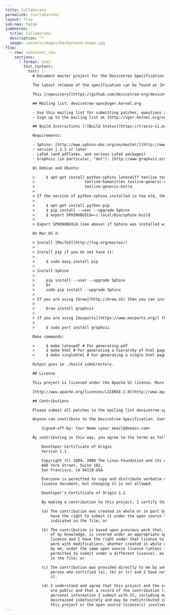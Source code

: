 ```yaml
---
title: Collaborate
permalink: /collaborate/
layout: flow
sub-nav: false
jumbotron:
  title: Collaborate
  description: ""
  image: /assets/images/background-image.jpg
flow:
  - row: container_row
    sections:
      - format: text
        text_content:
          text: |-
            # Document master project for the Devicetree Specification

            The latest release of the specification can be found at [http://devicetree.org/](http://devicetree.org/) or [https://github.com/devicetree-org/devicetree-specification-released](https://github.com/devicetree-org/devicetree-specification-released)

            This [repository](https://github.com/devicetree-org/devicetree-specification) holds the source for the generation of the Devicetree Specification using Sphinx and LaTeX.

            ## Mailing list: devicetree-spec@vger.kernel.org

            - Use this mailing list for submitting patches, questions and general discussion
            - Sign up to the mailing list at [http://vger.kernel.org/vger-lists.html#devicetree-spec](http://vger.kernel.org/vger-lists.html#devicetree-spec)

            ## Build Instructions [![Build Status](https://travis-ci.org/devicetree-org/devicetree-specification.svg)](https://travis-ci.org/devicetree-org/devicetree-specification)

            Requirements:

            - Sphinx: [http://www.sphinx-doc.org/en/master/](http://www.sphinx-doc.org/en/master/)
            - version 1.2.3 or later
            - LaTeX (and pdflatex, and various LaTeX packages)
            - Graphviz (in particular, "dot"): [http://www.graphviz.org/](http://www.graphviz.org/)

            On Debian and Ubuntu:

            >     $ apt-get install python-sphinx latexdiff texlive texlive-latex-extra \
            >                      texlive-humanities texlive-generic-recommended graphviz \
            >                      texlive-generic-extra
            >
            > If the version of python-sphinx installed is too old, then an additional new version can be installed with the Python package installer:
            >
            >     $ apt-get install python-pip
            >     $ pip install --user --upgrade Sphinx
            >     $ export SPHINXBUILD=~/.local/bin/sphinx-build
            >
            > Export SPHINXBUILD (see above) if Sphinx was installed with pip --user, then follow Make commands below

            On Mac OS X:

            > Install [MacTeX](http://tug.org/mactex/)
            >
            > Install pip if you do not have it:
            >
            >     $ sudo easy_install pip
            >
            > Install Sphinx
            >
            >     pip install --user --upgrade Sphinx
            >     Or
            >     sudo pip install --upgrade Sphinx
            >
            > If you are using [brew](http://brew.sh) then you can install graphviz like this:
            >
            >     brew install graphviz
            >
            > If you are using [macports](https://www.macports.org/) then you can install graphviz like this:
            >
            >     $ sudo port install graphviz

            Make commands:

            >     $ make latexpdf # For generating pdf
            >     $ make html # For generating a hierarchy of html pages
            >     $ make singlehtml # For generating a single html page

            Output goes in ./build subdirectory.

            ## License

            This project is licensed under the Apache V2 license. More information can be found in the LICENSE and NOTICE file or online at:

            [http://www.apache.org/licenses/LICENSE-2.0](http://www.apache.org/licenses/LICENSE-2.0)

            ## Contributions

            Please submit all patches to the mailing list devicetree-spec@vger.kernel.org. Contributions to the Devicetree Specification are managed by the gatekeepers, Grant Likely [grant.likely@secretlab.ca](mailto:grant.likely@secretlab.ca) and Rob Herring [robh@kernel.org](mailto:robh@kernel.org)

            Anyone can contribute to the Devicetree Specification. Contributions to this project should conform to the `Developer Certificate of Origin` as defined at [http://elinux.org/Developer_Certificate_Of_Origin](http://elinux.org/Developer_Certificate_Of_Origin). Commits to this project need to contain the following line to indicate the submitter accepts the DCO:

                Signed-off-by: Your Name <your_email@domain.com>

            By contributing in this way, you agree to the terms as follows:

                Developer Certificate of Origin
                Version 1.1

                Copyright (C) 2004, 2006 The Linux Foundation and its contributors.
                660 York Street, Suite 102,
                San Francisco, CA 94110 USA

                Everyone is permitted to copy and distribute verbatim copies of this
                license document, but changing it is not allowed.

                Developer's Certificate of Origin 1.1

                By making a contribution to this project, I certify that:

                (a) The contribution was created in whole or in part by me and I
                    have the right to submit it under the open source license
                    indicated in the file; or

                (b) The contribution is based upon previous work that, to the best
                    of my knowledge, is covered under an appropriate open source
                    license and I have the right under that license to submit that
                    work with modifications, whether created in whole or in part
                    by me, under the same open source license (unless I am
                    permitted to submit under a different license), as indicated
                    in the file; or

                (c) The contribution was provided directly to me by some other
                    person who certified (a), (b) or (c) and I have not modified
                    it.

                (d) I understand and agree that this project and the contribution
                    are public and that a record of the contribution (including all
                    personal information I submit with it, including my sign-off) is
                    maintained indefinitely and may be redistributed consistent with
                    this project or the open source license(s) involved.
---
```

